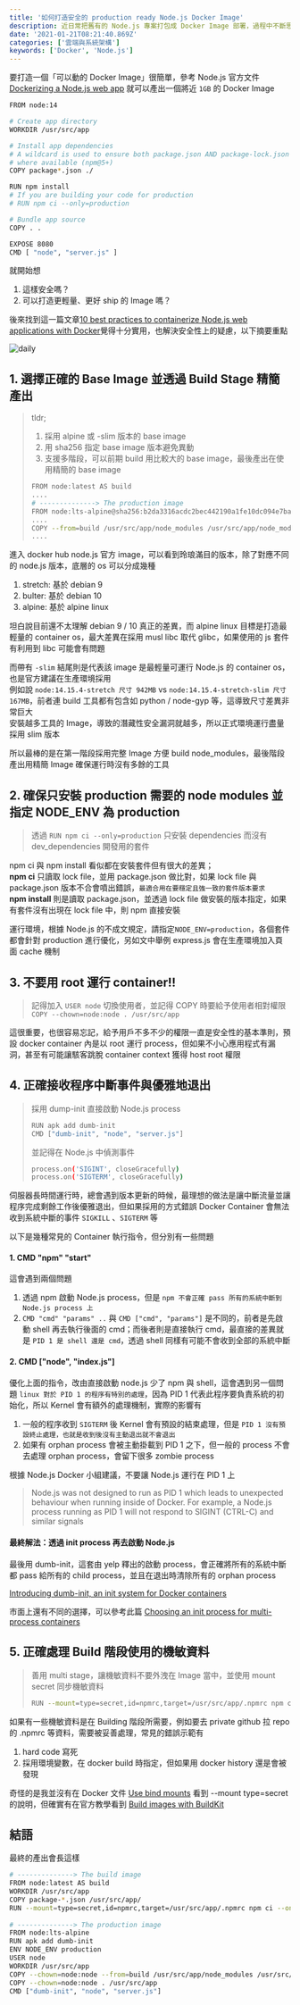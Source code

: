 ```yaml
---
title: '如何打造安全的 production ready Node.js Docker Image'
description: 近日常把舊有的 Node.js 專案打包成 Docker Image 部署，過程中不斷思考怎樣的打包過程才是安全、有效率的，分享一些好文與發現
date: '2021-01-21T08:21:40.869Z'
categories: ['雲端與系統架構']
keywords: ['Docker', 'Node.js']
---
```


要打造一個「可以動的 Docker Image」很簡單，參考 Node.js 官方文件 [Dockerizing a Node.js web app](https://node.js.org/en/docs/guides/node.js-docker-webapp/) 就可以產出一個將近 `1GB` 的 Docker Image    
```bash
FROM node:14

# Create app directory
WORKDIR /usr/src/app

# Install app dependencies
# A wildcard is used to ensure both package.json AND package-lock.json are copied
# where available (npm@5+)
COPY package*.json ./

RUN npm install
# If you are building your code for production
# RUN npm ci --only=production

# Bundle app source
COPY . .

EXPOSE 8080
CMD [ "node", "server.js" ]
```  
就開始想  
1. 這樣安全嗎？
2. 可以打造更輕量、更好 ship 的 Image 嗎？

後來找到這一篇文章[10 best practices to containerize Node.js web applications with Docker](https://snyk.io/blog/10-best-practices-to-containerize-node.js-web-applications-with-docker/)覺得十分實用，也解決安全性上的疑慮，以下摘要重點  

![daily](/posts/img/20210121/synk_docker.png)  

## 1. 選擇正確的 Base Image 並透過 Build Stage 精簡產出
> tldr; 
> 1. 採用 alpine 或 -slim 版本的 base image
> 2. 用 sha256 指定 base image 版本避免異動
> 3. 支援多階段，可以前期 build 用比較大的 base image，最後產出在使用精簡的 base image
> ```bash
> FROM node:latest AS build
> ....
> # --------------> The production image
> FROM node:lts-alpine@sha256:b2da3316acdc2bec442190a1fe10dc094e7ba4121d029cb32075ff59bb27390a
> ....
> COPY --from=build /usr/src/app/node_modules /usr/src/app/node_modules
> ....
> ```  
> 

進入 docker hub node.js 官方 image，可以看到玲琅滿目的版本，除了對應不同的 node.js 版本，底層的 os 可以分成幾種
1. stretch: 基於 debian 9  
2. bulter: 基於 debian 10  
3. alpine: 基於 alpine linux  

坦白說目前還不太理解 debian 9 / 10 真正的差異，而 alpine linux 目標是打造最輕量的 container os，最大差異在採用 musl libc 取代 glibc，如果使用的 js 套件有利用到 libc 可能會有問題  

而帶有 `-slim` 結尾則是代表該 image 是最輕量可運行 Node.js 的 container os，也是官方建議在生產環境採用  
例如說 `node:14.15.4-stretch 尺寸 942MB` vs `node:14.15.4-stretch-slim 尺寸 167MB`，前者連 build 工具都有包含如 python / node-gyp 等，這導致尺寸差異非常巨大  
安裝越多工具的 Image，導致的潛藏性安全漏洞就越多，所以正式環境運行盡量採用 slim 版本  

所以最棒的是在第一階段採用完整 Image 方便 build node_modules，最後階段產出用精簡 Image 確保運行時沒有多餘的工具

## 2. 確保只安裝 production 需要的 node modules 並指定 NODE_ENV 為 production  
> 透過 `RUN npm ci --only=production` 只安裝 dependencies 而沒有 dev_dependencies 開發用的套件  

npm ci 與 npm install 看似都在安裝套件但有很大的差異；  
**npm ci** 只讀取 lock file，並用 package.json 做比對，如果 lock file 與 package.json 版本不合會噴出錯誤，`最適合用在要穩定且強一致的套件版本要求`   
**npm install** 則是讀取 package.json，並透過 lock file 做安裝的版本指定，如果有套件沒有出現在 lock file 中，則 npm 直接安裝  

運行環境，根據 Node.js 的不成文規定，請指定`NODE_ENV=production`，各個套件都會針對 production 進行優化，另如文中舉例 express.js 會在生產環境加入頁面 cache 機制  

## 3. 不要用 root 運行 container!!  
> 記得加入 `USER node` 切換使用者，並記得 COPY 時要給予使用者相對權限 `COPY --chown=node:node . /usr/src/app`  

這很重要，也很容易忘記，給予用戶不多不少的權限一直是安全性的基本準則，預設 docker container 內是以 root 運行 process，但如果不小心應用程式有漏洞，甚至有可能讓駭客跳脫 container context 獲得 host root 權限  

## 4. 正確接收程序中斷事件與優雅地退出
> 採用 dump-init 直接啟動 Node.js process
> ```bash
> RUN apk add dumb-init
> CMD ["dumb-init", "node", "server.js"]
> ```
> 並記得在 Node.js 中偵測事件
> ```bash
> process.on('SIGINT', closeGracefully)
> process.on('SIGTERM', closeGracefully)
> ```
>


伺服器長時間運行時，總會遇到版本更新的時候，最理想的做法是讓中斷流量並讓程序完成剩餘工作後優雅退出，但如果採用的方式錯誤 Docker Container 會無法收到系統中斷的事件 `SIGKILL` 、`SIGTERM` 等  

以下是幾種常見的 Container 執行指令，但分別有一些問題
#### 1. CMD "npm" "start"  
這會遇到兩個問題
1. 透過 npm 啟動 Node.js process，但是 `npm 不會正確 pass 所有的系統中斷到 Node.js process 上`
2. `CMD "cmd" "params" ..` 與 `CMD ["cmd", "params"]` 是不同的，前者是先啟動 shell 再去執行後面的 cmd；而後者則是直接執行 cmd，最直接的差異就是 `PID 1 是 shell 還是 cmd`，透過 shell 同樣有可能不會收到全部的系統中斷  

#### 2. CMD ["node", "index.js"]
優化上面的指令，改由直接啟動 node.js 少了 npm 與 shell，這會遇到另一個問題 `linux 對於 PID 1 的程序有特別的處理`，因為 PID 1 代表此程序要負責系統的初始化，所以 Kernel 會有額外的處理機制，實際的影響有
1. 一般的程序收到 `SIGTERM` 後 Kernel 會有預設的結束處理，但是 `PID 1 沒有預設終止處理，也就是收到後沒有主動退出就不會退出`  
2. 如果有 orphan process 會被主動掛載到 PID 1 之下，但一般的 process 不會去處理 orphan process，會留下很多 zombie process

根據 Node.js Docker 小組建議，不要讓 Node.js 運行在 PID 1 上
> Node.js was not designed to run as PID 1 which leads to unexpected behaviour when running inside of Docker. For example, a Node.js process running as PID 1 will not respond to SIGINT (CTRL-C) and similar signals

#### 最終解法：透過 init process 再去啟動 Node.js 
最後用 dumb-init，這套由 yelp 釋出的啟動 process，會正確將所有的系統中斷都 pass 給所有的 child process，並且在退出時清除所有的 orphan process

[Introducing dumb-init, an init system for Docker containers](https://engineeringblog.yelp.com/2016/01/dumb-init-an-init-for-docker.html)  

市面上還有不同的選擇，可以參考此篇 [Choosing an init process for multi-process containers](https://ahmet.im/blog/minimal-init-process-for-containers/)

## 5. 正確處理 Build 階段使用的機敏資料
> 善用 multi stage，讓機敏資料不要外洩在 Image 當中，並使用 mount secret 同步機敏資料
> ```bash
> RUN --mount=type=secret,id=npmrc,target=/usr/src/app/.npmrc npm ci --only=production
> ```
> 

如果有一些機敏資料是在 Building 階段所需要，例如要去 private github 拉 repo 的 .npmrc 等資料，需要被妥善處理，常見的錯誤示範有
1. hard code 寫死
2. 採用環境變數，在 docker build 時指定，但如果用 docker history 還是會被發現    

奇怪的是我並沒有在 Docker 文件 [Use bind mounts](https://docs.docker.com/storage/bind-mounts/) 看到 --mount type=secret 的說明，但確實有在官方教學看到 [Build images with BuildKit](https://docs.docker.com/develop/develop-images/build_enhancements/)

## 結語
最終的產出會長這樣
```bash
# --------------> The build image
FROM node:latest AS build
WORKDIR /usr/src/app
COPY package-*.json /usr/src/app/
RUN --mount=type=secret,id=npmrc,target=/usr/src/app/.npmrc npm ci --only=production
 
# --------------> The production image
FROM node:lts-alpine
RUN apk add dumb-init
ENV NODE_ENV production
USER node
WORKDIR /usr/src/app
COPY --chown=node:node --from=build /usr/src/app/node_modules /usr/src/app/node_modules
COPY --chown=node:node . /usr/src/app
CMD ["dumb-init", "node", "server.js"]
```